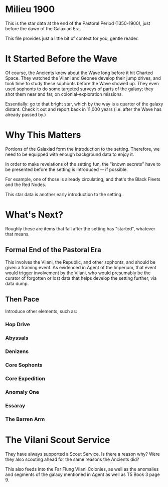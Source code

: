 # Milieu 1900
This is the star data at the end of the Pastoral Period (1350-1900),
just before the dawn of the Galaxiad Era.

This file provides just a little bit of context for you, gentle reader.

# It Started Before the Wave
Of course, the Ancients knew about the Wave long before it hit Charted Space.
They watched the Vilani and Geonee develop their jump drives, and took time to 
study these sophonts before the Wave showed up. They even used sophonts to do
some targeted surveys of parts of the galaxy; they shot them near and far,
on colonial-exploration missions.

Essentially: go to that bright star, which by the way is a quarter of the 
galaxy distant. Check it out and report back in 11,000 years (i.e. after
the Wave has already passed by.)

# Why This Matters
Portions of the Galaxiad form the Introduction to the setting.  Therefore, we
need to be equipped with enough background data to enjoy it.

In order to make revelations of the setting fun, the "known secrets" have to
be presented before the setting is introduced -- if possible. 

For example, one of those is already circulating, and that's the Black Fleets 
and the Red Nodes.

This star data is another early introduction to the setting.

# What's Next?
Roughly these are items that fall after the setting has "started", whatever
that means.

## Formal End of the Pastoral Era
This involves the Vilani, the Republic, and other sophonts, and should be 
given a framing event. As evidenced in Agent of the Imperium, that event 
would trigger involvement by the Vilani, who would presumably be the curator
of forgotten or lost data that helps develop the setting further, via
data dump.

## Then Pace 
Introduce other elements, such as:

### Hop Drive
### Abyssals
### Denizens
### Core Sophonts
### Core Expedition
### Anomaly One
### Essaray
### The Barren Arm

# The Vilani Scout Service
They have always supported a Scout Service. Is there a reason why? Were they
also scouting ahead for the same reasons the Ancients did?

This also feeds into the Far Flung Vilani Colonies, as well as the anomalies 
and segments of the galaxy mentioned in Agent as well as T5 Book 3 page 9.
